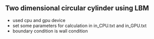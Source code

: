 ## Two dimensional circular cylinder using LBM
- used cpu and gpu device
- set some parameters for calculation in in_CPU.txt and in_GPU.txt
- boundary condition is wall condition
